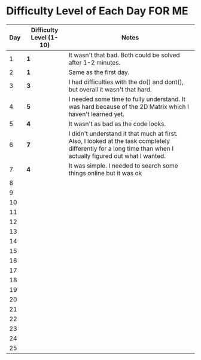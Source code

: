 # **Difficulty Level of Each Day FOR ME**

| **Day** | **Difficulty Level (1-10)** | **Notes** |
|---------|-----------------------------|-----------|
| 1       | **1**                       | It wasn't that bad. Both could be solved after 1-2 minutes. |
| 2       | **1**                       | Same as the first day. |
| 3       | **3**                       | I had difficulties with the do() and dont(), but overall it wasn't that hard. |
| 4       | **5**                       | I needed some time to fully understand. It was hard because of the 2D Matrix which I haven't learned yet. |
| 5       | **4**                       | It wasn't as bad as the code looks. |
| 6       | **7**                       | I didn't understand it that much at first. Also, I looked at the task completely differently for a long time than when I actually figured out what I wanted. |
| 7       | **4**                             | It was simple. I needed to search some things online but it was ok           |
| 8       |                             |           |
| 9       |                             |           |
| 10      |                             |           |
| 11      |                             |           |
| 12      |                             |           |
| 13      |                             |           |
| 14      |                             |           |
| 15      |                             |           |
| 16      |                             |           |
| 17      |                             |           |
| 18      |                             |           |
| 19      |                             |           |
| 20      |                             |           |
| 21      |                             |           |
| 22      |                             |           |
| 23      |                             |           |
| 24      |                             |           |
| 25      |                             |           |
